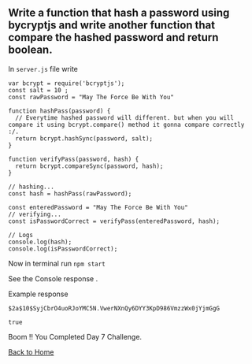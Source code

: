 ##  Write a function that hash a password using bycryptjs and write another function that compare the hashed password and return boolean.


In `server.js` file write 

```
var bcrypt = require('bcryptjs');
const salt = 10 ;
const rawPassword = "May The Force Be With You"

function hashPass(password) {
  // Everytime hashed password will different. but when you will compare it using bcrypt.compare() method it gonna compare correctly :/.
  return bcrypt.hashSync(password, salt);
}

function verifyPass(password, hash) {
  return bcrypt.compareSync(password, hash);
}

// hashing...
const hash = hashPass(rawPassword);

const enteredPassword = "May The Force Be With You"
// verifying...
const isPasswordCorrect = verifyPass(enteredPassword, hash);

// Logs
console.log(hash);
console.log(isPasswordCorrect);

```

Now in terminal run `npm start`

See the Console response .

Example response 

`$2a$10$SyjCbrO4uoRJoYMC5N.VwerNXnQy6DYY3KpD986VmzzWx0jYjmGgG`

`true`

Boom !! You Completed Day 7 Challenge.

[Back to Home](../README.md)